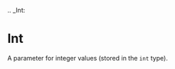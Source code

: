 [//]: # (THE CONTENT BELOW IS GENERATED. DO NOT EDIT.)
.. _Int:

# Int
[//]: # (ADD YOUR NOTES BELOW. THESE WILL BE PICKED EVERY TIME THE DOCS ARE REGENERATED. //end)

A parameter for integer values (stored in the ``int`` type).
